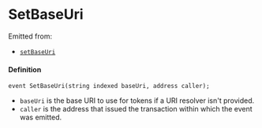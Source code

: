 # SetBaseUri

Emitted from:

* [`setBaseUri`](/dev/api/v2/contracts/or-delegates/or-abstract/jbnftrewarddelegate/write/setbaseuri.md)

#### Definition

```
event SetBaseUri(string indexed baseUri, address caller);
```

* `baseUri` is the base URI to use for tokens if a URI resolver isn't provided.
* `caller` is the address that issued the transaction within which the event was emitted.
